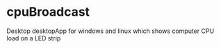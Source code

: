 # cpuBroadcast
Desktop desktopApp for windows and linux which shows computer CPU load on a LED strip
